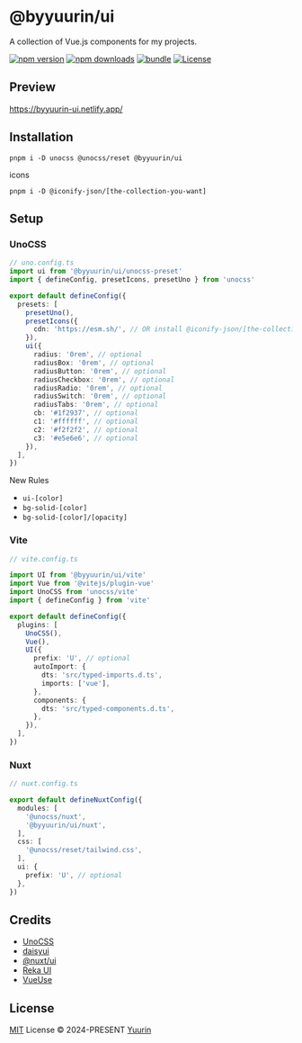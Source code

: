 # @byyuurin/ui

A collection of Vue.js components for my projects.

[![npm version][npm-version-src]][npm-version-href]
[![npm downloads][npm-downloads-src]][npm-downloads-href]
[![bundle][bundle-src]][bundle-href]
[![License][license-src]][license-href]

## Preview

https://byyuurin-ui.netlify.app/

## Installation

```ssh
pnpm i -D unocss @unocss/reset @byyuurin/ui
```

icons

```ssh
pnpm i -D @iconify-json/[the-collection-you-want]
```

## Setup

### UnoCSS

```ts
// uno.config.ts
import ui from '@byyuurin/ui/unocss-preset'
import { defineConfig, presetIcons, presetUno } from 'unocss'

export default defineConfig({
  presets: [
    presetUno(),
    presetIcons({
      cdn: 'https://esm.sh/', // OR install @iconify-json/[the-collection-you-want]
    }),
    ui({
      radius: '0rem', // optional
      radiusBox: '0rem', // optional
      radiusButton: '0rem', // optional
      radiusCheckbox: '0rem', // optional
      radiusRadio: '0rem', // optional
      radiusSwitch: '0rem', // optional
      radiusTabs: '0rem', // optional
      cb: '#1f2937', // optional
      c1: '#ffffff', // optional
      c2: '#f2f2f2', // optional
      c3: '#e5e6e6', // optional
    }),
  ],
})
```

New Rules

- `ui-[color]`
- `bg-solid-[color]`
- `bg-solid-[color]/[opacity]`

### Vite

```ts
// vite.config.ts

import UI from '@byyuurin/ui/vite'
import Vue from '@vitejs/plugin-vue'
import UnoCSS from 'unocss/vite'
import { defineConfig } from 'vite'

export default defineConfig({
  plugins: [
    UnoCSS(),
    Vue(),
    UI({
      prefix: 'U', // optional
      autoImport: {
        dts: 'src/typed-imports.d.ts',
        imports: ['vue'],
      },
      components: {
        dts: 'src/typed-components.d.ts',
      },
    }),
  ],
})
```

### Nuxt

```ts
// nuxt.config.ts

export default defineNuxtConfig({
  modules: [
    '@unocss/nuxt',
    '@byyuurin/ui/nuxt',
  ],
  css: [
    '@unocss/reset/tailwind.css',
  ],
  ui: {
    prefix: 'U', // optional
  },
})
```

## Credits

- [UnoCSS](https://github.com/unocss/unocss)
- [daisyui](https://github.com/saadeghi/daisyui)
- [@nuxt/ui](https://github.com/nuxt/ui)
- [Reka UI](https://github.com/unovue/radix-vue)
- [VueUse](https://github.com/vueuse/vueuse)

## License

[MIT](./LICENSE) License © 2024-PRESENT [Yuurin](https://github.com/byyuurin)

<!-- Badges -->

[npm-version-src]: https://img.shields.io/npm/v/@byyuurin/ui?style=flat&colorA=080f12&colorB=1fa669
[npm-version-href]: https://npmjs.com/package/@byyuurin/ui
[npm-downloads-src]: https://img.shields.io/npm/dm/@byyuurin/ui?style=flat&colorA=080f12&colorB=1fa669
[npm-downloads-href]: https://npmjs.com/package/@byyuurin/ui
[bundle-src]: https://img.shields.io/bundlephobia/minzip/@byyuurin/ui?style=flat&colorA=080f12&colorB=1fa669&label=minzip
[bundle-href]: https://bundlephobia.com/result?p=@byyuurin/ui
[license-src]: https://img.shields.io/github/license/byyuurin/ui.svg?style=flat&colorA=080f12&colorB=1fa669
[license-href]: https://github.com/byyuurin/ui/blob/main/LICENSE
